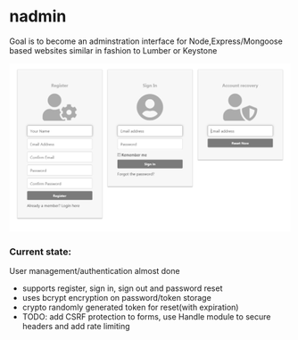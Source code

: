 # nadmin
Goal is to become an adminstration interface for Node,Express/Mongoose based websites similar in fashion to Lumber or Keystone


![enter image description here](https://raw.githubusercontent.com/Splitter/nadmin/master/preview.png)


### Current state:
User management/authentication almost done
- supports register, sign in, sign out and password reset
- uses bcrypt encryption on password/token storage
- crypto randomly generated token for reset(with expiration)
- TODO: add CSRF protection to forms, use Handle module to secure headers and add rate limiting
